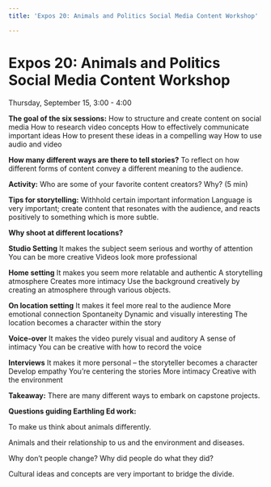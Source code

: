 ```yaml
---
title: 'Expos 20: Animals and Politics Social Media Content Workshop'

---
```


# Expos 20: Animals and Politics Social Media Content Workshop
Thursday, September 15, 3:00 - 4:00

**The goal of the six sessions:** 
How to structure and create content on social media
How to research video concepts
How to effectively communicate important ideas
How to present these ideas in a compelling way
How to use audio and video

**How many different ways are there to tell stories?**
To reflect on how different forms of content convey a different meaning to the audience.

**Activity:** Who are some of your favorite content creators? Why? (5 min)

**Tips for storytelling:**
Withhold certain important information
Language is very important; create content that resonates with the audience, and reacts positively to something which is more subtle.

**Why shoot at different locations?**

**Studio Setting** 
It makes the subject seem serious and worthy of attention
You can be more creative
Videos look more professional

**Home setting**
It makes you seem more relatable and authentic
A storytelling atmosphere
Creates more intimacy
Use the background creatively by creating an atmosphere through various objects.


**On location setting**
It makes it feel more real to the audience
More emotional connection
Spontaneity
Dynamic and visually interesting
The location becomes a character within the story

**Voice-over**
It makes the video purely visual and auditory
A sense of intimacy
You can be creative with how to record the voice

**Interviews**
It makes it more personal – the storyteller becomes a character
Develop empathy
You’re centering the stories
More intimacy
Creative with the environment

**Takeaway:** There are many different ways to embark on capstone projects.

**Questions guiding Earthling Ed work:** 

To make us think about animals differently.

Animals and their relationship to us and the environment and diseases.

Why don’t people change? Why did people do what they did?

Cultural ideas and concepts are very important to bridge the divide.

